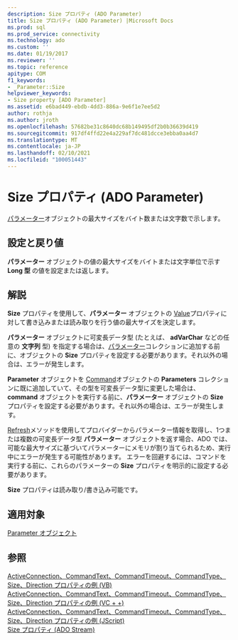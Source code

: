 ```yaml
---
description: Size プロパティ (ADO Parameter)
title: Size プロパティ (ADO Parameter) |Microsoft Docs
ms.prod: sql
ms.prod_service: connectivity
ms.technology: ado
ms.custom: ''
ms.date: 01/19/2017
ms.reviewer: ''
ms.topic: reference
apitype: COM
f1_keywords:
- _Parameter::Size
helpviewer_keywords:
- Size property [ADO Parameter]
ms.assetid: e6bad449-ebdb-4dd3-886a-9e6f1e7ee5d2
author: rothja
ms.author: jroth
ms.openlocfilehash: 57682be31c8640dc68b149495df2b0b36639d419
ms.sourcegitcommit: 917df4ffd22e4a229af7dc481dcce3ebba0aa4d7
ms.translationtype: MT
ms.contentlocale: ja-JP
ms.lasthandoff: 02/10/2021
ms.locfileid: "100051443"
---
```

# <a name="size-property-ado-parameter"></a>Size プロパティ (ADO Parameter)
[パラメーター](./parameter-object.md)オブジェクトの最大サイズをバイト数または文字数で示します。  
  
## <a name="settings-and-return-values"></a>設定と戻り値  
 **パラメーター** オブジェクトの値の最大サイズをバイトまたは文字単位で示す **Long 型** の値を設定または返します。  
  
## <a name="remarks"></a>解説  
 **Size** プロパティを使用して、**パラメーター** オブジェクトの [Value](./value-property-ado.md)プロパティに対して書き込みまたは読み取りを行う値の最大サイズを決定します。  
  
 **パラメーター** オブジェクトに可変長データ型 (たとえば、 **adVarChar** などの任意の **文字列** 型) を指定する場合は、[パラメーター](./parameters-collection-ado.md)コレクションに追加する前に、オブジェクトの **Size** プロパティを設定する必要があります。それ以外の場合は、エラーが発生します。  
  
 **Parameter** オブジェクトを [Command](./command-object-ado.md)オブジェクトの **Parameters** コレクションに既に追加していて、その型を可変長データ型に変更した場合は、 **command** オブジェクトを実行する前に、**パラメーター** オブジェクトの **Size** プロパティを設定する必要があります。それ以外の場合は、エラーが発生します。  
  
 [Refresh](./refresh-method-ado.md)メソッドを使用してプロバイダーからパラメーター情報を取得し、1つまたは複数の可変長データ型 **パラメーター** オブジェクトを返す場合、ADO では、可能な最大サイズに基づいてパラメーターにメモリが割り当てられるため、実行中にエラーが発生する可能性があります。 エラーを回避するには、コマンドを実行する前に、これらのパラメーターの **Size** プロパティを明示的に設定する必要があります。  
  
 **Size** プロパティは読み取り/書き込み可能です。  
  
## <a name="applies-to"></a>適用対象  
 [Parameter オブジェクト](./parameter-object.md)  
  
## <a name="see-also"></a>参照  
 [ActiveConnection、CommandText、CommandTimeout、CommandType、Size、Direction プロパティの例 (VB)](./activeconnection-commandtext-commandtimeout-commandtype-size-example-vb.md)   
 [ActiveConnection、CommandText、CommandTimeout、CommandType、Size、Direction プロパティの例 (VC + +)](./activeconnection-commandtext-commandtimeout-commandtype-size-example-vc.md)   
 [ActiveConnection、CommandText、CommandTimeout、CommandType、Size、Direction プロパティの例 (JScript)](./activeconnection-commandtext-timeout-type-size-example-jscript.md)   
 [Size プロパティ (ADO Stream)](./size-property-ado-stream.md)